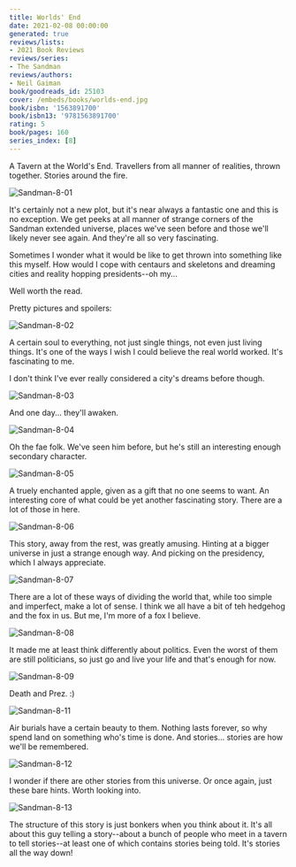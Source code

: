 ```yaml
---
title: Worlds' End
date: 2021-02-08 00:00:00
generated: true
reviews/lists:
- 2021 Book Reviews
reviews/series:
- The Sandman
reviews/authors:
- Neil Gaiman
book/goodreads_id: 25103
cover: /embeds/books/worlds-end.jpg
book/isbn: '1563891700'
book/isbn13: '9781563891700'
rating: 5
book/pages: 160
series_index: [8]
---
```

A Tavern at the World's End. Travellers from all manner of realities, thrown together. Stories around the fire.  

![Sandman-8-01](/embeds/books/attachments/sandman-8-01.png)  

<!--more-->

It's certainly not a new plot, but it's near always a fantastic one and this is no exception. We get peeks at all manner of strange corners of the Sandman extended universe, places we've seen before and those we'll likely never see again. And they're all so very fascinating.  

Sometimes I wonder what it would be like to get thrown into something like this myself. How would I cope with centaurs and skeletons and dreaming cities and reality hopping presidents--oh my...  

Well worth the read.  

Pretty pictures and spoilers:  

![Sandman-8-02](/embeds/books/attachments/sandman-8-02.png)  

A certain soul to everything, not just single things, not even just living things. It's one of the ways I wish I could believe the real world worked. It's fascinating to me.  

I don't think I've ever really considered a city's dreams before though.  

![Sandman-8-03](/embeds/books/attachments/sandman-8-03.png)  

And one day... they'll awaken.  

![Sandman-8-04](/embeds/books/attachments/sandman-8-04.png)  

Oh the fae folk. We've seen him before, but he's still an interesting enough secondary character.  

![Sandman-8-05](/embeds/books/attachments/sandman-8-05.png)  

A truely enchanted apple, given as a gift that no one seems to want. An interesting core of what could be yet another fascinating story. There are a lot of those in here.  

![Sandman-8-06](/embeds/books/attachments/sandman-8-06.png)  

This story, away from the rest, was greatly amusing. Hinting at a bigger universe in just a strange enough way. And picking on the presidency, which I always appreciate.  

![Sandman-8-07](/embeds/books/attachments/sandman-8-07.png)  

There are a lot of these ways of dividing the world that, while too simple and imperfect, make a lot of sense. I think we all have a bit of teh hedgehog and the fox in us. But me, I'm more of a fox I believe.  

![Sandman-8-08](/embeds/books/attachments/sandman-8-08.png)  

It made me at least think differently about politics. Even the worst of them are still politicians, so just go and live your life and that's enough for now.  

![Sandman-8-09](/embeds/books/attachments/sandman-8-09.jpg)  

Death and Prez. :)  

![Sandman-8-11](/embeds/books/attachments/sandman-8-11.jpg)  

Air burials have a certain beauty to them. Nothing lasts forever, so why spend land on something who's time is done. And stories... stories are how we'll be remembered.  

![Sandman-8-12](/embeds/books/attachments/sandman-8-12.jpg)  

I wonder if there are other stories from this universe. Or once again, just these bare hints. Worth looking into.  

![Sandman-8-13](/embeds/books/attachments/sandman-8-13.jpg)  

The structure of this story is just bonkers when you think about it. It's all about this guy telling a story--about a bunch of people who meet in a tavern to tell stories--at least one of which contains stories being told. It's stories all the way down!